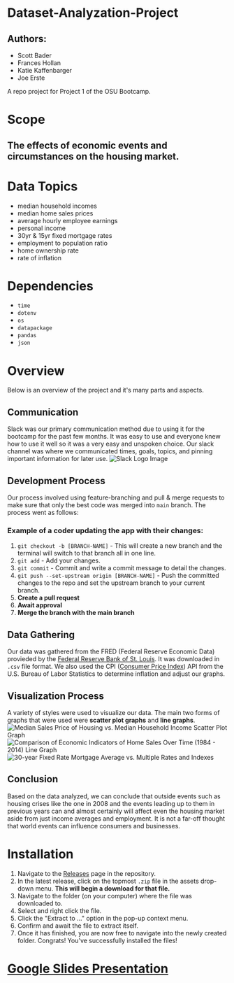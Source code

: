 # Dataset-Analyzation-Project
## Authors:
- Scott Bader
- Frances Hollan
- Katie Kaffenbarger
- Joe Erste

A repo project for Project 1 of the OSU Bootcamp.

# Scope
## The effects of economic events and circumstances on the housing market.

# Data Topics
- median household incomes
- median home sales prices
- average hourly employee earnings
- personal income
- 30yr & 15yr fixed mortgage rates
- employment to population ratio
- home ownership rate
- rate of inflation

# Dependencies
- `time`
- `dotenv`
- `os`
- `datapackage`
- `pandas`
- `json`

# Overview
Below is an overview of the project and it's many parts and aspects.

## Communication
Slack was our primary communication method due to using it for the bootcamp for the past few months. It was easy to use and everyone knew how to use it well so it was a very easy and unspoken choice.
Our slack channel was where we communicated times, goals, topics, and pinning important information for later use.
![Slack Logo Image](https://1000logos.net/wp-content/uploads/2021/06/Slack-logo.png)

## Development Process
Our process involved using feature-branching and pull & merge requests to make sure that only the best code was merged into `main` branch.
The process went as follows:
### Example of a coder updating the app with their changes:
1. `git checkout -b [BRANCH-NAME]` - This will create a new branch and the terminal will switch to that branch all in one line.
2. `git add` - Add your changes.
3. `git commit` - Commit and write a commit message to detail the changes.
4. `git push --set-upstream origin [BRANCH-NAME]` - Push the committed changes to the repo and set the upstream branch to your current branch.
5. **Create a pull request**
6. **Await approval**
7. **Merge the branch with the main branch**

## Data Gathering
Our data was gathered from the FRED (Federal Reserve Economic Data) provieded by the [Federal Reserve Bank of St. Louis](https://fred.stlouisfed.org).
It was downloaded in `.csv` file format.
We also used the CPI ([Consumer Price Index](https://www.bls.gov/cpi/)) API from the U.S. Bureau of Labor Statistics to determine inflation and adjust our graphs.

## Visualization Process
A variety of styles were used to visualize our data. The main two forms of graphs that were used were **scatter plot graphs** and **line graphs**.
![Median Sales Price of Housing vs. Median Household Income Scatter Plot Graph](https://github.com/ManWithACap/Dataset-Analyzation-Project/assets/58278360/3d93391f-234b-48d1-a9c3-06aaca01eb2d)
![Comparison of Economic Indicators of Home Sales Over Time (1984 - 2014) Line Graph](https://github.com/ManWithACap/Dataset-Analyzation-Project/assets/58278360/b394d5a8-ebc5-4776-8fbc-0e3d811d3377)
![30-year Fixed Rate Mortgage Average vs. Multiple Rates and Indexes](https://github.com/ManWithACap/Dataset-Analyzation-Project/assets/58278360/e2fc757f-dcc1-4bef-9754-2f17d9904d02)


## Conclusion
Based on the data analyzed, we can conclude that outside events such as housing crises like the one in 2008 and the events leading up to them in previous years can and almost certainly will affect even the housing market
aside from just income averages and employment. It is not a far-off thought that world events can influence consumers and businesses.

# Installation
1. Navigate to the [Releases](https://github.com/ManWithACap/Dataset-Analyzation-Project/releases) page in the repository.
2. In the latest release, click on the topmost `.zip` file in the assets drop-down menu. **This will begin a download for that file.**
3. Navigate to the folder (on your computer) where the file was downloaded to.
4. Select and right click the file.
5. Click the "Extract to ..." option in the pop-up context menu.
6. Confirm and await the file to extract itself.
7. Once it has finished, you are now free to navigate into the newly created folder. Congrats! You've successfully installed the files!

# [Google Slides Presentation](https://docs.google.com/presentation/d/1iXeSSd6Rq4a-cJEMqTeJVu8s1xzzOzvBpfKv-EWBuMg/edit?usp=sharing)

